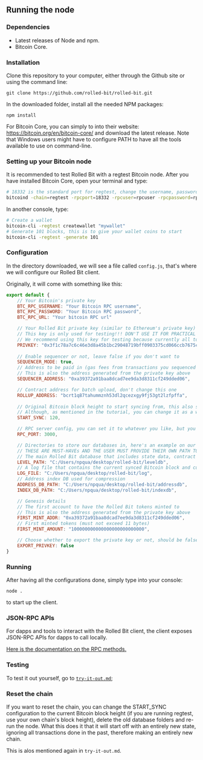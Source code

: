 ## Running the node

### Dependencies

* Latest releases of Node and npm.
* Bitcoin Core.

### Installation

Clone this repository to your computer, either through the Github site or using the command line:

```
git clone https://github.com/rolled-bit/rolled-bit.git
```

In the downloaded folder, install all the needed NPM packages:

```
npm install 
```

For Bitcoin Core, you can simply to into their website: https://bitcoin.org/en/bitcoin-core/ and download the latest release. Note that Windows users might have to configure PATH to have all the tools available to use on command-line.

### Setting up your Bitcoin node

It is recommended to test Rolled Bit with a regtest Bitcoin node. After you have installed Bitcoin Core, open your terminal and type:

```sh
# 18332 is the standard port for regtest, change the username, password and fallback fee if you want
bitcoind -chain=regtest -rpcport=18332 -rpcuser=rpcuser -rpcpassword=rpcpass -fallbackfee=0.000001
```

In another console, type:

```sh
# Create a wallet
bitcoin-cli -regtest createwallet "mywallet"
# Generate 101 blocks, this is to give your wallet coins to start
bitcoin-cli -regtest -generate 101
```

### Configuration

In the directory downloaded, we will see a file called `config.js`, that's where we will configure our Rolled Bit client.

Originally, it will come with something like this:

```js
export default {
    // Your Bitcoin's private key
    BTC_RPC_USERNAME: "Your Bitcoin RPC username",
    BTC_RPC_PASSWORD: "Your Bitcoin RPC password",
    BTC_RPC_URL: "Your bitcoin RPC url"

    // Your Rolled Bit private key (similar to Ethereum's private key)
    // This key is only used for testing!!! DON'T USE IT FOR PRACTICAL PURPOSES!
    // We recommend using this key for testing because currently all tokens are minted to this account
    PRIVKEY: "0x3f1c78a7c6c46e3d8a45b1bc29048719bff0903375cd066ccb7675ce4c77752e",
    
    // Enable sequencer or not, leave false if you don't want to
    SEQUENCER_MODE: true,
    // Address to be paid in (gas fees from transactions you sequenced will bet transferred to this address)
    // This is also the address generated from the private key above
    SEQUENCER_ADDRESS: "0xa39372a91baa8dcad7ee9da3d8311cf249dded06",

    // Contract address for batch upload, don't change this one
    ROLLUP_ADDRESS: "bcrt1q87tahummznh53dl2qcezxgy9fj53gt2lzfpffa",
    
    // Original Bitcoin block height to start syncing from, this also should not be changed
    // Although, as mentioned in the tutorial, you can change it as a way to reset the chain
    START_SYNC: 120,

    // RPC server config, you can set it to whatever you like, but you should just leave it 3000 cause our tests use it.
    RPC_PORT: 3000,

    // Directories to store our databases in, here's an example on our computer.
    // THESE ARE MUST-HAVEs AND THE USER MUST PROVIDE THEIR OWN PATH TO HAVE THE DATABASE STORED
    // The main Rolled Bit database that includes state data, contract storage, etc.
    LEVEL_PATH: "C:/Users/npqua/desktop/rolled-bit/leveldb",
    // A log file that contains the current synced Bitcoin block and current address index
    LOG_FILE: "C:/Users/npqua/desktop/rolled-bit/log",
    // Address index DB used for compression
    ADDRESS_DB_PATH: "C:/Users/npqua/desktop/rolled-bit/addressdb",
    INDEX_DB_PATH: "C:/Users/npqua/desktop/rolled-bit/indexdb",

    // Genesis details
    // The first account to have the Rolled Bit tokens minted to
    // This is also the address generated from the private key above
    FIRST_MINT_ADDR: "0xa39372a91baa8dcad7ee9da3d8311cf249dded06",
    // First minted tokens (must not exceed 11 bytes)
    FIRST_MINT_AMOUNT: "100000000000000000000000000",

    // Choose whether to export the private key or not, should be false unless you are doing something really special and dangerous.
    EXPORT_PRIVKEY: false
}
```

### Running 

After having all the configurations done, simply type into your console:

```
node .
```

to start up the client.

### JSON-RPC APIs

For dapps and tools to interact with the Rolled Bit client, the client exposes JSON-RPC APIs for dapps to call locally.

[Here is the documentation on the RPC methods.](./RPC.md)

### Testing

To test it out yourself, go to [`try-it-out.md`](./try-it-out.md);

### Reset the chain

If you want to reset the chain, you can change the START_SYNC configuration to the current Bitcoin block height (if you are running regtest, use your own chain's block height), delete the old database folders and re-run the node. What this does it that it will start off with an entirely new state, ignoring all transactions done in the past, therefore making an entirely new chain.

This is alos mentioned again in `try-it-out.md`.
